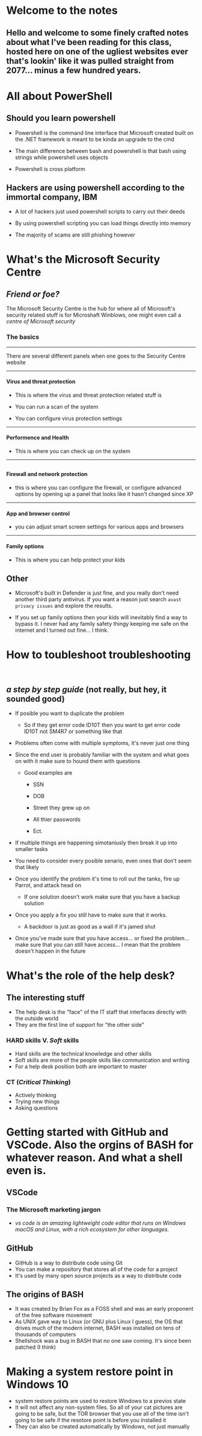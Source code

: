 

# Welcome to the notes 

## Hello and welcome to some finely crafted notes about  what I've been reading for this class, hosted here on one of the ugliest websites ever that's lookin' like it was pulled straight from 2077... minus a few hundred years. 

# All about PowerShell

## Should you learn powershell

- Powershell is the command line interface that Microsoft created built on the .NET framework is meant to be kinda an upgrade to the cmd
  
- The main difference between bash and powershell is that bash using strings while powershell uses objects
  
- Powershell is cross platform
  

## Hackers are using powershell according to the immortal company, IBM

- A lot of hackers just used powershell scripts to carry out their deeds
  
- By using powershell scripting you can load things directly into memory
  
- The majority of scams are still phishing however


# What's the Microsoft Security Centre

## *Friend or foe?*

The Microsoft Security Centre is the hub for where all of Microsoft's security related stuff is for Microshaft Winblows, one might even call a *centre of Microsoft security*

### The basics

---

There are several different panels when one goes to the Security Centre website

---

#### Virus and threat protection

- This is where the virus and threat protection related stuff is
  
- You can run a scan of the system
  
- You can configure virus protection settings
  

---

#### Performence and Health

- This is where you can check up on the system
  

---

##

#### Firewall and network protection

- this is where you can configure the firewall, or configure advanced options by opening up a panel that looks like it hasn't changed since XP
  

---

#### App and browser control

- you can adjust smart screen settings for various apps and browsers
  

---

#### Family options

- This is where you can help protect your kids
  

## Other

- Microsoft's built in Defender is just fine, and you really don't need another third party antivirus. If you want a reason just search `avast privacy issues` and explore the results.
  
- If you set up family options then your kids will inevitably find a way to bypass it. I never had any family safety thingy keeping me safe on the internet and I turned out fine... I think.


# How to toubleshoot troubleshooting     

## *a step by step guide* (not really, but hey, it sounded good)

- If posible you want to duplicate the problem
  
  - So if they get error code ID10T then you want to get error code ID10T not SM4R7 or something like that
    
- Problems often come with multiple symptoms, it's never just one thing
  
- Since the end user is probably familiar with the system and what goes on with it make sure to hound them with questions
  
  - Good examples are
    
    - SSN
      
    - DOB
      
    - Street they grew up on
      
    - All thier passwords
      
    - Ect.
      
- If multiple things are happening simotaniusly then break it up into smaller tasks
  
- You need to consider every posible senario, even ones that don't seem that likely
  
- Once you identify the problem it's time to roll out the tanks, fire up Parrot, and attack head on
  
  - If one solution doesn't work make sure that you have a backup solution
    
- Once you apply a fix you still have to make sure that it works.
  
  - A backdoor is just as good as a wall if it's jamed shut
    
- Once you've made sure that you have access... or fixed the problem... make sure that you can still have access... I mean that the problem doesn't happen in the future


# What's the role of the help desk?

## The interesting stuff

- The help desk is the "face" of the IT staff that interfaces directly with the outside world
- They are the first line of support for "the other side"

### HARD skills V. *Soft* skills

- Hard skills are the technical knowledge and other skills 
- Soft skills are more of the people skills like communication and writing 
- For a help desk position both are important to master 

### CT  (*Critical Thinking*)

- Actively thinking 
- Trying new things
- Asking questions

# Getting started with GitHub and VSCode. Also the orgins of BASH for whatever reason. And what a shell even is.

## VSCode 

### The Microsoft marketing jargon

- *vs code is an amazing lightweight code editor that runs on Windows macOS and Linux, with a rich ecosystem for other languages.*

## GitHub

- GitHub is a way to distribute code using Git 
- You can make a repository that stores all of the code for a project
- It's used by many open source projects as a way to distribute code 

## The origins of BASH

- It was created by Brian Fox as a FOSS shell and was an early proponent of the free software movement 
- As UNIX gave way to Linux (or GNU plus Linux I guess), the OS that drives much of the modern internet, BASH was installed on tens of thousands of computers
- Shellshock was a bug in BASH that no one saw coming. It's since been patched (I think)


# Making a system restore point in Windows 10

- system restore points are used to restore Windows to a previos state
- It will not affect any non-system files. So all of your cat pictures are going to be safe, but the TOR browser that you use all of the time isn't going to be safe if the resotore point is before you installed it 
- They can also be created automatically by Windows, not just manually


